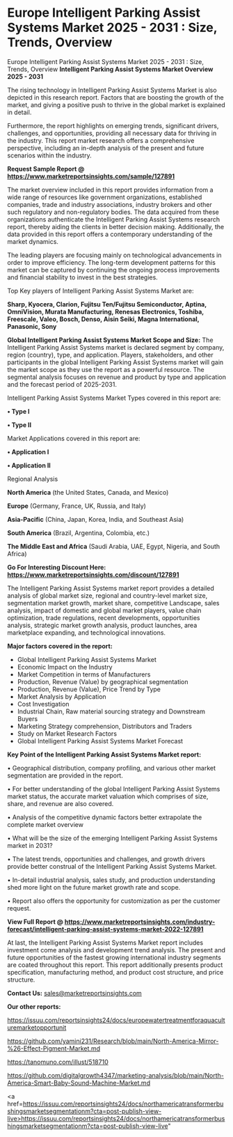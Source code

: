 # Europe Intelligent Parking Assist Systems Market 2025 - 2031 : Size, Trends, Overview
Europe Intelligent Parking Assist Systems Market 2025 - 2031 : Size, Trends, Overview
<Strong> Intelligent Parking Assist Systems Market Overview 2025 - 2031</strong>

The rising technology in Intelligent Parking Assist Systems Market is also depicted in this research report. Factors that are boosting the growth of the market, and giving a positive push to thrive in the global market is explained in detail.

Furthermore, the report highlights on emerging trends, significant drivers, challenges, and opportunities, providing all necessary data for thriving in the industry. This report market research offers a comprehensive perspective, including an in-depth analysis of the present and future scenarios within the industry.

<strong>Request Sample Report @ <a href=https://www.marketreportsinsights.com/sample/127891>https://www.marketreportsinsights.com/sample/127891</a></strong>

The market overview included in this report provides information from a wide range of resources like government organizations, established companies, trade and industry associations, industry brokers and other such regulatory and non-regulatory bodies. The data acquired from these organizations authenticate the Intelligent Parking Assist Systems research report, thereby aiding the clients in better decision making. Additionally, the data provided in this report offers a contemporary understanding of the market dynamics.

The leading players are focusing mainly on technological advancements in order to improve efficiency. The long-term development patterns for this market can be captured by continuing the ongoing process improvements and financial stability to invest in the best strategies.

Top Key players of Intelligent Parking Assist Systems Market are:

<strong>Sharp, Kyocera, Clarion, Fujitsu Ten/Fujitsu Semiconductor, Aptina, OmniVision, Murata Manufacturing, Renesas Electronics, Toshiba, Freescale, Valeo, Bosch, Denso, Aisin Seiki, Magna International, Panasonic, Sony</strong>

<strong><b>Global Intelligent Parking Assist Systems Market Scope and Size:</b></strong>
The Intelligent Parking Assist Systems market is declared segment by company, region (country), type, and application. Players, stakeholders, and other participants in the global Intelligent Parking Assist Systems market will gain the market scope as they use the report as a powerful resource. The segmental analysis focuses on revenue and product by type and application and the forecast period of 2025-2031.

Intelligent Parking Assist Systems Market Types covered in this report are:

<strong>• Type I

• Type II</strong>

Market Applications covered in this report are:

<strong>• Application I

• Application II</strong> 

Regional Analysis

<strong>North America</strong> (the United States, Canada, and Mexico)

<strong>Europe</strong> (Germany, France, UK, Russia, and Italy)

<strong>Asia-Pacific</strong> (China, Japan, Korea, India, and Southeast Asia)

<strong>South America</strong> (Brazil, Argentina, Colombia, etc.)

<strong>The Middle East and Africa</strong> (Saudi Arabia, UAE, Egypt, Nigeria, and South Africa)

<strong>Go For Interesting Discount Here: <a href=https://www.marketreportsinsights.com/discount/127891>https://www.marketreportsinsights.com/discount/127891</a></strong>

The Intelligent Parking Assist Systems market report provides a detailed analysis of global market size, regional and country-level market size, segmentation market growth, market share, competitive Landscape, sales analysis, impact of domestic and global market players, value chain optimization, trade regulations, recent developments, opportunities analysis, strategic market growth analysis, product launches, area marketplace expanding, and technological innovations.

<strong><b>Major factors covered in the report:</b></strong>
<ul>
  <li>Global Intelligent Parking Assist Systems Market </li>
  <li>Economic Impact on the Industry</li>
  <li>Market Competition in terms of Manufacturers</li>
  <li>Production, Revenue (Value) by geographical segmentation</li>
  <li>Production, Revenue (Value), Price Trend by Type</li>
  <li>Market Analysis by Application</li>
  <li>Cost Investigation</li>
  <li>Industrial Chain, Raw material sourcing strategy and Downstream Buyers</li>
  <li>Marketing Strategy comprehension, Distributors and Traders</li>
  <li>Study on Market Research Factors</li>
  <li>Global Intelligent Parking Assist Systems Market Forecast</li>
</ul>

<strong><b>Key Point of the Intelligent Parking Assist Systems Market report:</b></strong>

• Geographical distribution, company profiling, and various other market segmentation are provided in the report.

• For better understanding of the global Intelligent Parking Assist Systems market status, the accurate market valuation which comprises of size, share, and revenue are also covered.

• Analysis of the competitive dynamic factors better extrapolate the complete market overview

• What will be the size of the emerging Intelligent Parking Assist Systems market in 2031?

• The latest trends, opportunities and challenges, and growth drivers provide better construal of the Intelligent Parking Assist Systems Market.

• In-detail industrial analysis, sales study, and production understanding shed more light on the future market growth rate and scope.

• Report also offers the opportunity for customization as per the customer request.

<strong><b>View Full Report @ <a href=https://www.marketreportsinsights.com/industry-forecast/intelligent-parking-assist-systems-market-2022-127891>https://www.marketreportsinsights.com/industry-forecast/intelligent-parking-assist-systems-market-2022-127891</a></b></strong>


At last, the Intelligent Parking Assist Systems Market report includes investment come analysis and development trend analysis. The present and future opportunities of the fastest growing international industry segments are coated throughout this report. This report additionally presents product specification, manufacturing method, and product cost structure, and price structure.

<strong>Contact Us:</strong>
sales@marketreportsinsights.com

<strong>Our other reports:</strong>

<a href=https://issuu.com/reportsinsights24/docs/europewatertreatmentforaquaculturemarketopportunit>https://issuu.com/reportsinsights24/docs/europewatertreatmentforaquaculturemarketopportunit</a>

<a href=https://github.com/yamini231/Research/blob/main/North-America-Mirror-%26-Effect-Pigment-Market.md>https://github.com/yamini231/Research/blob/main/North-America-Mirror-%26-Effect-Pigment-Market.md</a>

<a href=https://tanomuno.com/illust/518710>https://tanomuno.com/illust/518710</a>

<a href=https://github.com/digitalgrowth4347/marketing-analysis/blob/main/North-America-Smart-Baby-Sound-Machine-Market.md>https://github.com/digitalgrowth4347/marketing-analysis/blob/main/North-America-Smart-Baby-Sound-Machine-Market.md</a>

<a href=https://issuu.com/reportsinsights24/docs/northamericatransformerbushingsmarketsegmentationm?cta=post-publish-view-live>https://issuu.com/reportsinsights24/docs/northamericatransformerbushingsmarketsegmentationm?cta=post-publish-view-live</a>"
